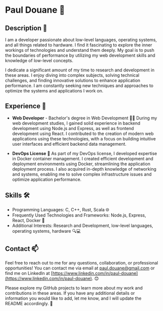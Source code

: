 # Paul Douane 🚀

## Description 📜
I am a developer passionate about low-level languages, operating systems, and all things related to hardware. 
I find it fascinating to explore the inner workings of technologies and understand them deeply. 
My goal is to push the boundaries of performance by utilizing my web development skills and knowledge of low-level concepts.

I dedicate a significant amount of my time to research and development in these areas. 
I enjoy diving into complex subjects, solving technical challenges, and finding innovative solutions to enhance application performance. 
I am constantly seeking new techniques and approaches to optimize the systems and applications I work on.

## Experience 💼

- **Web Developer** - Bachelor's degree in Web Development 👨‍💻
  During my web development studies, I gained solid experience in backend development using Node.js and Express, as well as frontend development using React.
  I contributed to the creation of modern web applications using these technologies, with a focus on building intuitive user interfaces and efficient backend data management.

- **DevOps License** 🐳
  As part of my DevOps license, I developed expertise in Docker container management. I created efficient development and deployment environments using Docker, streamlining the application deployment process.
  I also acquired in-depth knowledge of networking and systems, enabling me to solve complex infrastructure issues and optimize application performance.

## Skills 🛠️

- Programming Languages: C, C++, Rust, Scala 🌐
- Frequently Used Technologies and Frameworks: Node.js, Express, React, Docker 🚀
- Additional Interests: Research and Development, low-level languages, operating systems, hardware 🔍💻

## Contact 📫

Feel free to reach out to me for any questions, collaboration, or professional opportunities! You can contact me via email at [paul.douane@gmail.com](mailto:paul.douane@gmail.com) or find me on LinkedIn at [https://www.linkedin.com/in/paul-douane](https://www.linkedin.com/in/paul-douane). 😊

Please explore my GitHub projects to learn more about my work and contributions in these areas. If you have any additional details or information you would like to add, let me know, and I will update the README accordingly. 🚀
